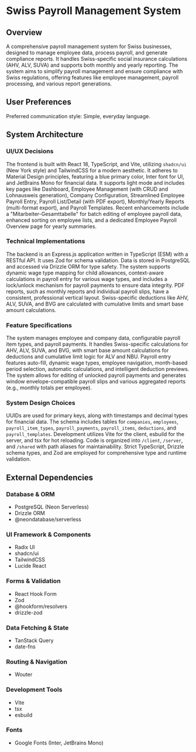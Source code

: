 # Swiss Payroll Management System

## Overview
A comprehensive payroll management system for Swiss businesses, designed to manage employee data, process payroll, and generate compliance reports. It handles Swiss-specific social insurance calculations (AHV, ALV, SUVA) and supports both monthly and yearly reporting. The system aims to simplify payroll management and ensure compliance with Swiss regulations, offering features like employee management, payroll processing, and various report generations.

## User Preferences
Preferred communication style: Simple, everyday language.

## System Architecture

### UI/UX Decisions
The frontend is built with React 18, TypeScript, and Vite, utilizing `shadcn/ui` (New York style) and TailwindCSS for a modern aesthetic. It adheres to Material Design principles, featuring a blue primary color, Inter font for UI, and JetBrains Mono for financial data. It supports light mode and includes key pages like Dashboard, Employee Management (with CRUD and Lohnausweis generation), Company Configuration, Streamlined Employee Payroll Entry, Payroll List/Detail (with PDF export), Monthly/Yearly Reports (multi-format export), and Payroll Templates. Recent enhancements include a "Mitarbeiter-Gesamttabelle" for batch editing of employee payroll data, enhanced sorting on employee lists, and a dedicated Employee Payroll Overview page for yearly summaries.

### Technical Implementations
The backend is an Express.js application written in TypeScript (ESM) with a RESTful API. It uses Zod for schema validation. Data is stored in PostgreSQL and accessed via Drizzle ORM for type safety. The system supports dynamic wage type mapping for child allowances, context-aware calculations in payroll entry for various wage types, and includes a lock/unlock mechanism for payroll payments to ensure data integrity. PDF reports, such as monthly reports and individual payroll slips, have a consistent, professional vertical layout. Swiss-specific deductions like AHV, ALV, SUVA, and BVG are calculated with cumulative limits and smart base amount calculations.

### Feature Specifications
The system manages employee and company data, configurable payroll item types, and payroll payments. It handles Swiss-specific calculations for AHV, ALV, SUVA, and BVG, with smart base amount calculations for deductions and cumulative limit logic for ALV and NBU. Payroll entry features auto-fill, dynamic wage types, employee navigation, month-based period selection, automatic calculations, and intelligent deduction previews. The system allows for editing of unlocked payroll payments and generates window envelope-compatible payroll slips and various aggregated reports (e.g., monthly totals per employee).

### System Design Choices
UUIDs are used for primary keys, along with timestamps and decimal types for financial data. The schema includes tables for `companies`, `employees`, `payroll_item_types`, `payroll_payments`, `payroll_items`, `deductions`, and `payroll_templates`. Development utilizes Vite for the client, esbuild for the server, and tsx for hot reloading. Code is organized into `/client`, `/server`, and `/shared` with path aliases for maintainability. Strict TypeScript, Drizzle schema types, and Zod are employed for comprehensive type and runtime validation.

## External Dependencies

### Database & ORM
- PostgreSQL (Neon Serverless)
- Drizzle ORM
- @neondatabase/serverless

### UI Framework & Components
- Radix UI
- shadcn/ui
- TailwindCSS
- Lucide React

### Forms & Validation
- React Hook Form
- Zod
- @hookform/resolvers
- drizzle-zod

### Data Fetching & State
- TanStack Query
- date-fns

### Routing & Navigation
- Wouter

### Development Tools
- Vite
- tsx
- esbuild

### Fonts
- Google Fonts (Inter, JetBrains Mono)